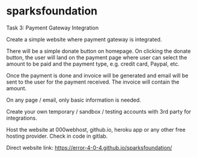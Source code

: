 # sparksfoundation
Task 3: Payment Gateway Integration

Create a simple website where payment gateway is integrated.

There will be a simple donate button on homepage. On clicking the donate button, the user will land on the payment page where user can select the amount to be paid and the payment type, e.g. credit card, Paypal, etc.

Once the payment is done and invoice will be generated and email will be sent to the user for the payment received. The invoice will contain the amount.

On any page / email, only basic information is needed.

Create your own temporary / sandbox / testing accounts with 3rd party for integrations.

Host the website at 000webhost, github.io, heroku app or any other free hosting provider. Check in code in gitlab.

Direct website link: https://error-4-0-4.github.io/sparksfoundation/
